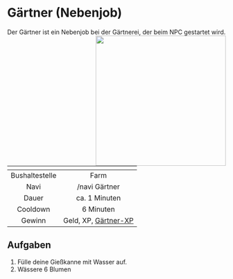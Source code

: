 # Gärtner (Nebenjob)
Der Gärtner ist ein Nebenjob bei der Gärtnerei, der beim NPC gestartet wird.<img align="right" width="300" eight="150" src="../../../assets/image/nebenjobs/Gärtner.png">

| <!-- --> | <!-- --> |
| :-: | :-: |
| Bushaltestelle | Farm |
| Navi | /navi Gärtner |
| Dauer | ca. 1 Minuten |
| Cooldown | 6 Minuten |
| Gewinn | Geld, XP, [Gärtner-XP](../../pages/skills/gärtner.md) |

## Aufgaben
1. Fülle deine Gießkanne mit Wasser auf.
2. Wässere 6 Blumen 
